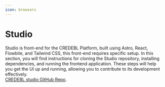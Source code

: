 ```yaml
---
icon: browsers
---
```


# Studio

Studio is front-end for the CREDEBL Platform, built using Astro, React, Flowbite, and Tailwind CSS, this front-end requires specific setup. In this section, you will find instructions for cloning the Studio repository, installing dependencies, and running the frontend application. These steps will help you get the UI up and running, allowing you to contribute to its development effectively.\
[CREDEBL studio GitHub Repo​](https://github.com/credebl/studio).
